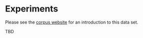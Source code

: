 # Experiments

Please see the [corpus website](https://ofai.github.io/million-post-corpus) for an introduction to this data set.

TBD